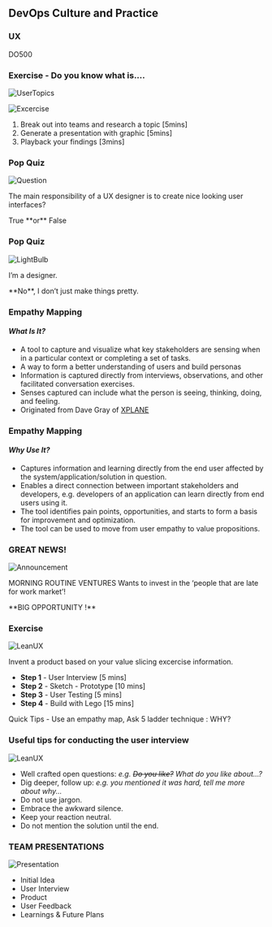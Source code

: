 <!-- .slide: data-background-image="images/RH_NewBrand_Background.png"  -->
## DevOps Culture and Practice <!-- {_class="course-title"} -->
### UX <!-- {_class="title-color"} -->
DO500 <!-- {_class="title-color"} -->



<!-- .slide: id="ux" -->
### Exercise - Do you know what is....

![UserTopics](images/usm/ux_topics.png) <!-- {_class="" style="border:none; box-shadow:none;"} -->

![Excercise](images/exercise.png) <!-- {_class="" style="border:none; box-shadow:none; height:100px; float:left; margin-left:100px;"} -->
1. Break out into teams and research a topic [5mins]
2. Generate a presentation with graphic [5mins]
3. Playback your findings [3mins]



### Pop Quiz

![Question](images/usm/question.png) <!-- {_class="" style="border:none; box-shadow:none; height:300px; float:left;"} -->
<p align="left">The main responsibility of a UX designer is to create nice looking user interfaces?</p><!-- {_class="" style="margin-top: 120px;"} -->

<p align="left">True **or** False</p>



### Pop Quiz

![LightBulb](images/light-bulb.png) <!-- {_class="" style="border:none; box-shadow:none; height:300px; float:left;"} -->
<p align="left">I’m a designer.</p><!-- {_class="" style="margin-top: 120px;"} -->

<p align="left">**No**, I don’t just make things pretty.</p>



<!-- .slide: data-background-image="images/usm/iceberg.jpg", class="white-style" -->



### Empathy Mapping
#### _What Is It?_
* A tool to capture and visualize what key stakeholders are sensing when in a
particular context or completing a set of tasks.
* A way to form a better understanding of users and build personas
* Information is captured directly from interviews, observations, and other
facilitated conversation exercises.
* Senses captured can include what the person is seeing, thinking, doing, and feeling.
* Originated from Dave Gray of [XPLANE](http://www.xplane.com/)



### Empathy Mapping
#### _Why Use It?_
* Captures information and learning directly from the end user affected by the
system/application/solution in question.
* Enables a direct connection between important stakeholders and developers, e.g.
developers of an application can learn directly from end users using it.
* The tool identifies pain points, opportunities, and starts to form a basis for
improvement and optimization.
* The tool can be used to move from user empathy to value propositions.



<!-- .slide: data-background-image="images/usm/empathy-map.jpg", class="white-style" -->



### **GREAT NEWS!**
![Announcement](images/usm/announcement.png) <!-- {_class="" style="border:none; box-shadow:none; height:200px; float:left;"} -->

MORNING ROUTINE VENTURES <!-- {_class="" style="margin-top: 100px; text-align:left;"} -->
Wants to invest in the ‘people that are late for work market’!

<p align="left">**BIG OPPORTUNITY !** </p>



### Exercise

![LeanUX](images/usm/lean_ux.jpg) <!-- {_class="" style="border:none; box-shadow:none; height:300px; float:right;"} -->
<p align="left" width="200px">Invent a product based on your value slicing excercise information.  <!-- {_class="" style="width:500px;"} -->

* **Step 1** - User Interview [5 mins]
* **Step 2** - Sketch - Prototype [10 mins]
* **Step 3** - User Testing [5 mins]
* **Step 4** - Build with Lego [15 mins]

<p>Quick Tips - Use an empathy map, Ask 5 ladder technique : WHY?</p><!--{_class="" style="text-align:left; font-size: smaller; font-weight: 100;"} -->



### Useful tips for conducting the user interview
![LeanUX](images/usm/interview.png) <!-- {_class="" style="border:none; box-shadow:none; height:150px; float:right; margin-left:200px;"} -->

* Well crafted open questions:
*e.g. ~~Do you like?~~ What do you like about...?*
* Dig deeper, follow up:
*e.g. you mentioned it was hard, tell me more about why...*
* Do not use jargon.
* Embrace the awkward silence.
* Keep your reaction neutral.
* Do not mention the solution until the end.



### **TEAM PRESENTATIONS**
![Presentation](images/usm/presentation.jpg) <!-- {_class="" style="border:none; box-shadow:none; height:350px; float:left; margin-left:100px;""} -->

* Initial Idea<!-- {_class="" style="margin-top: 120px; text-align:left;"} -->
* User Interview
* Product
* User Feedback
* Learnings & Future Plans

